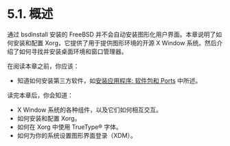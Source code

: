 # 5.1. 概述

通过 bsdinstall 安装的 FreeBSD 并不会自动安装图形化用户界面。本章说明了如何安装和配置 Xorg，它提供了用于提供图形环境的开源 X Window 系统。然后介绍了如何寻找并安装桌面环境和窗口管理器。

在阅读本章之前，你应该：

- 知道如何安装第三方软件，如[安装应用程序: 软件包和 Ports](https://docs.freebsd.org/en/books/handbook/book/#ports) 中所述。

读完本章后，你会知道：

- X Window 系统的各种组件，以及它们如何相互交互。
- 如何安装和配置 Xorg。
- 如何在 Xorg 中使用 TrueType® 字体。
- 如何为你的系统设置图形界面登录（XDM）。
